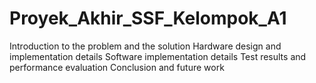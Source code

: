 # Proyek_Akhir_SSF_Kelompok_A1
Introduction to the problem and the solution
Hardware design and implementation details
Software implementation details
Test results and performance evaluation
Conclusion and future work
